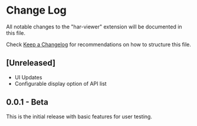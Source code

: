 # Change Log

All notable changes to the "har-viewer" extension will be documented in this file.

Check [Keep a Changelog](http://keepachangelog.com/) for recommendations on how to structure this file.

## [Unreleased]

- UI Updates
- Configurable display option of API list

## 0.0.1 - Beta

This is the initial release with basic features for user testing.